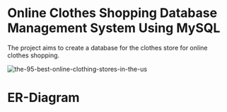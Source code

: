 # Online Clothes Shopping Database Management System Using MySQL

The project aims to create a database for the clothes store for online clothes shopping.

![the-95-best-online-clothing-stores-in-the-us](https://github.com/ManojKudkyal/Online-clothes-shopping-database-system/assets/119351017/3f060ccd-edae-4322-b371-9f58aed3a6ce)

# ER-Diagram
